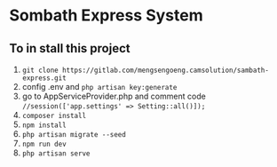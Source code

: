 # Sombath Express System

## To in stall this project


1. ``git clone https://gitlab.com/mengsengoeng.camsolution/sambath-express.git``
2. config .env and ``php artisan key:generate``
3. go to AppServiceProvider.php and comment code 
``//session(['app.settings' => Setting::all()]);``
4. ``composer install``
5. ``npm install``
6. ``php artisan migrate --seed``
7. ``npm run dev``
8. ``php artisan serve``